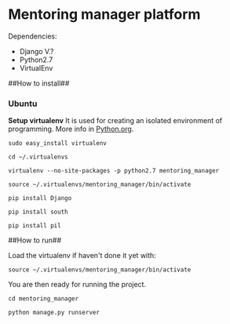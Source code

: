 # Mentoring manager platform # 

Dependencies:

* Django V.?
* Python2.7
* VirtualEnv

##How to install##

### Ubuntu ###
**Setup virtualenv**
It is used for creating an isolated environment of programming. 
More info in [Python.org](https://pypi.python.org/pypi/virtualenv).

```$
sudo easy_install virtualenv
```

```$
cd ~/.virtualenvs
```

```$
virtualenv --no-site-packages -p python2.7 mentoring_manager
```

```$
source ~/.virtualenvs/mentoring_manager/bin/activate
```

```$
pip install Django
```

```$
pip install south
```

```$
pip install pil
```

##How to run##

Load the virtualenv if haven't done it yet with: 

```$
source ~/.virtualenvs/mentoring_manager/bin/activate
```

You are then ready for running the project.

```$
cd mentoring_manager
``` 

```$
python manage.py runserver
```
